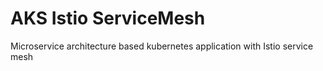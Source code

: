 # AKS Istio ServiceMesh
Microservice architecture based kubernetes application with Istio service mesh
 
 
 
 
 
 
